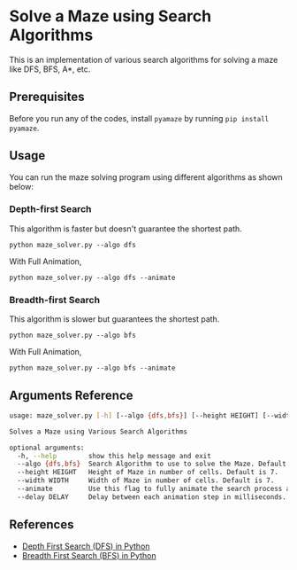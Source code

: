 # Solve a Maze using Search Algorithms

This is an implementation of various search algorithms for solving a maze like DFS, BFS, A\*, etc.

## Prerequisites

Before you run any of the codes, install `pyamaze` by running `pip install pyamaze`.

## Usage

You can run the maze solving program using different algorithms as shown below:

### Depth-first Search

This algorithm is faster but doesn't guarantee the shortest path.

```
python maze_solver.py --algo dfs
```

With Full Animation,

```
python maze_solver.py --algo dfs --animate
```

### Breadth-first Search

This algorithm is slower but guarantees the shortest path.

```
python maze_solver.py --algo bfs
```

With Full Animation,

```
python maze_solver.py --algo bfs --animate
```

## Arguments Reference

```bash
usage: maze_solver.py [-h] [--algo {dfs,bfs}] [--height HEIGHT] [--width WIDTH] [--animate] [--delay DELAY]

Solves a Maze using Various Search Algorithms

optional arguments:
  -h, --help        show this help message and exit
  --algo {dfs,bfs}  Search Algorithm to use to solve the Maze. Default is bfs.
  --height HEIGHT   Height of Maze in number of cells. Default is 7.
  --width WIDTH     Width of Maze in number of cells. Default is 7.
  --animate         Use this flag to fully animate the search process as the agent explores the maze.
  --delay DELAY     Delay between each animation step in milliseconds. Default is 150ms.
```

## References

- [Depth First Search (DFS) in Python](https://youtu.be/sTRK9mQgYuc)
- [Breadth First Search (BFS) in Python](https://youtu.be/D14YK-0MtcQ)
